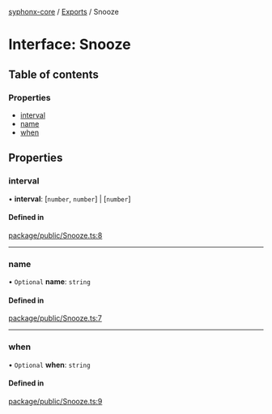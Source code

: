 [syphonx-core](../README.md) / [Exports](../modules.md) / Snooze

# Interface: Snooze

## Table of contents

### Properties

- [interval](Snooze.md#interval)
- [name](Snooze.md#name)
- [when](Snooze.md#when)

## Properties

### interval

• **interval**: [`number`, `number`] \| [`number`]

#### Defined in

[package/public/Snooze.ts:8](https://github.com/dtempx/syphonx-core/blob/4b1bb7c/package/public/Snooze.ts#L8)

___

### name

• `Optional` **name**: `string`

#### Defined in

[package/public/Snooze.ts:7](https://github.com/dtempx/syphonx-core/blob/4b1bb7c/package/public/Snooze.ts#L7)

___

### when

• `Optional` **when**: `string`

#### Defined in

[package/public/Snooze.ts:9](https://github.com/dtempx/syphonx-core/blob/4b1bb7c/package/public/Snooze.ts#L9)
